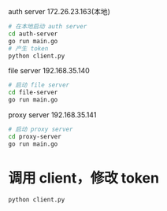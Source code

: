 auth server
172.26.23.163(本地)
```bash
# 在本地启动 auth server
cd auth-server
go run main.go
# 产生 token
python client.py
```

file server
192.168.35.140
```bash
# 启动 file server
cd file-server
go run main.go
```

proxy server
192.168.35.141
```bash
# 启动 proxy server
cd proxy-server
go run main.go
```

# 调用 client，修改 token
```bash
python client.py
```
